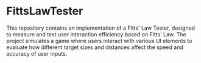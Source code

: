 # FittsLawTester
This repository contains an implementation of a Fitts' Law Tester, designed to measure and test user interaction efficiency based on Fitts' Law. The project simulates a game where users interact with various UI elements to evaluate how different target sizes and distances affect the speed and accuracy of user inputs.
